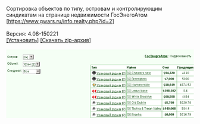 Сортировка объектов по типу, островам и контролирующим синдикатам на странице недвижимости ГосЭнегоАтом [https://www.gwars.ru/info.realty.php?id=2]
<br>
<br>
Версия: 4.08-150221
<br>
[[Установить]](https://raw.githubusercontent.com/MyRequiem/comfortablePlayingInGW/master/separatedScripts/GosEnergoAtomFilter/gosEnergoAtomFilter.user.js) [[Скачать zip-архив]](https://raw.githubusercontent.com/MyRequiem/comfortablePlayingInGW/master/separatedScripts/GosEnergoAtomFilter/gosEnergoAtomFilter.user.js.zip)
<br>
<br>
![GosEnergoAtomFilter](https://raw.githubusercontent.com/MyRequiem/comfortablePlayingInGW/master/imgs/GosEnergoAtomFilter/screen.png)
<br>
